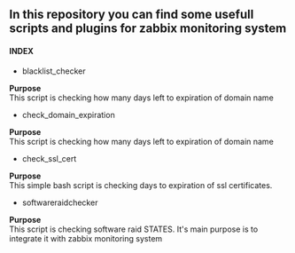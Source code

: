 ## In this repository you can find some usefull scripts and plugins for zabbix monitoring system
#### INDEX

* blacklist_checker

**Purpose**  
This script is checking how many days left to expiration of domain name

* check_domain_expiration

**Purpose**  
This script is checking how many days left to expiration of domain name

* check_ssl_cert

**Purpose**  
This simple bash script is checking days to expiration of ssl certificates.

* softwareraidchecker

**Purpose**  
This script is checking software raid STATES. It's main purpose is to integrate it with zabbix monitoring system
